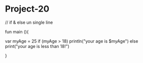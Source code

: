 # Project-20
// if & else un single line

fun main (){

var myAge = 25
if (myAge > 18) println("your age is $myAge") else print("your age is less than 18!")

}
